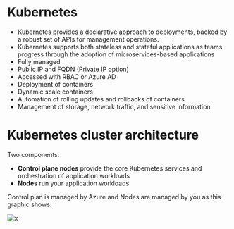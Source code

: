 # Kubernetes

- Kubernetes provides a declarative approach to deployments, backed by a robust set of APIs for management operations.
- Kubernetes supports both stateless and stateful applications as teams progress through the adoption of microservices-based applications
- Fully managed
- Public IP and FQDN (Private IP option)
- Accessed with RBAC or Azure AD
- Deployment of containers 
- Dynamic scale containers 
- Automation of rolling updates and rollbacks of containers
- Management of storage, network traffic, and sensitive information

# Kubernetes cluster architecture

Two components:
- **Control plane nodes** provide the core Kubernetes services and orchestration of application workloads
- **Nodes** run your application workloads

Control plan is managed by Azure and Nodes are managed by you as this graphic shows:

![x](https://i.imgur.com/MFKM6Ds.png)


